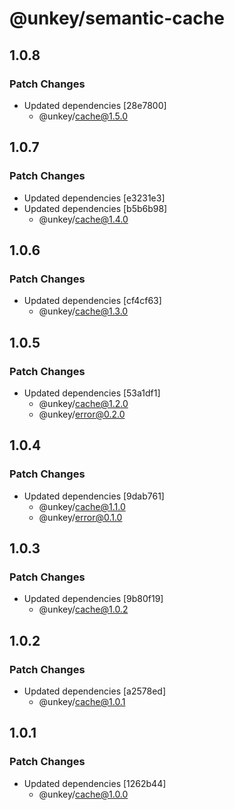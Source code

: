# @unkey/semantic-cache

## 1.0.8

### Patch Changes

- Updated dependencies [28e7800]
    - @unkey/cache@1.5.0

## 1.0.7

### Patch Changes

- Updated dependencies [e3231e3]
- Updated dependencies [b5b6b98]
    - @unkey/cache@1.4.0

## 1.0.6

### Patch Changes

- Updated dependencies [cf4cf63]
    - @unkey/cache@1.3.0

## 1.0.5

### Patch Changes

- Updated dependencies [53a1df1]
    - @unkey/cache@1.2.0
    - @unkey/error@0.2.0

## 1.0.4

### Patch Changes

- Updated dependencies [9dab761]
    - @unkey/cache@1.1.0
    - @unkey/error@0.1.0

## 1.0.3

### Patch Changes

- Updated dependencies [9b80f19]
    - @unkey/cache@1.0.2

## 1.0.2

### Patch Changes

- Updated dependencies [a2578ed]
    - @unkey/cache@1.0.1

## 1.0.1

### Patch Changes

- Updated dependencies [1262b44]
    - @unkey/cache@1.0.0
